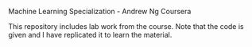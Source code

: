 Machine Learning Specialization - Andrew Ng Coursera

This repository includes lab work from the course. Note that the code is given and I have replicated it to learn the material. 
